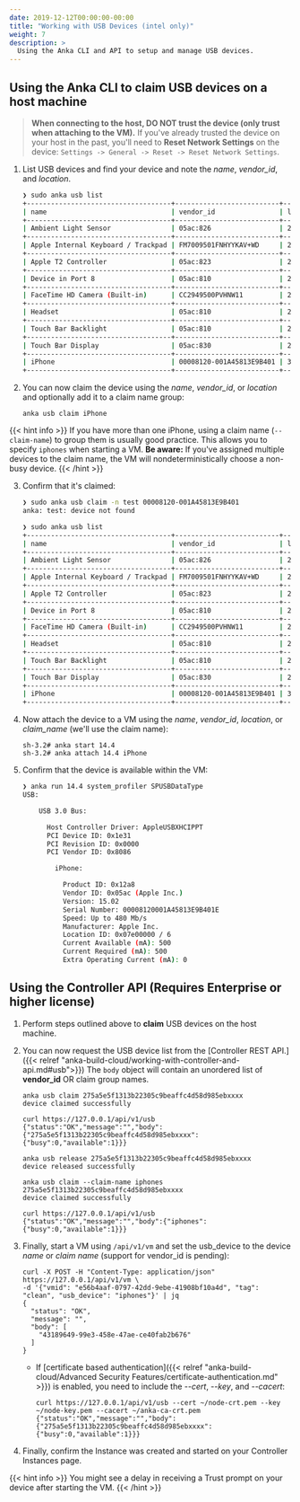 ```yaml
---
date: 2019-12-12T00:00:00-00:00
title: "Working with USB Devices (intel only)"
weight: 7
description: >
  Using the Anka CLI and API to setup and manage USB devices.
---
```


## Using the Anka CLI to claim USB devices on a host machine

> **When connecting to the host, DO NOT trust the device (only trust when attaching to the VM).**
> If you've already trusted the device on your host in the past, you'll need to **Reset Network Settings** on the device: `Settings -> General -> Reset -> Reset Network Settings`.

1. List USB devices and find your device and note the _name_, _vendor_id_, and _location_.

    ```bash
    ❯ sudo anka usb list
    +------------------------------------+--------------------------+------------+---------+------------+
    | name                               | vendor_id                | location   | is_busy | claim_name |
    +------------------------------------+--------------------------+------------+---------+------------+
    | Ambient Light Sensor               | 05ac:826                 | 2150629376 | No      |            |
    +------------------------------------+--------------------------+------------+---------+------------+
    | Apple Internal Keyboard / Trackpad | FM7009501FNHYYKAV+WD     | 2152726528 | No      |            |
    +------------------------------------+--------------------------+------------+---------+------------+
    | Apple T2 Controller                | 05ac:823                 | 2148532224 | No      |            |
    +------------------------------------+--------------------------+------------+---------+------------+
    | Device in Port 8                   | 05ac:810                 | 2155872256 | No      |            |
    +------------------------------------+--------------------------+------------+---------+------------+
    | FaceTime HD Camera (Built-in)      | CC2949500PVHNW11         | 2149580800 | No      |            |
    +------------------------------------+--------------------------+------------+---------+------------+
    | Headset                            | 05ac:810                 | 2151677952 | No      |            |
    +------------------------------------+--------------------------+------------+---------+------------+
    | Touch Bar Backlight                | 05ac:810                 | 2154823680 | No      |            |
    +------------------------------------+--------------------------+------------+---------+------------+
    | Touch Bar Display                  | 05ac:830                 | 2153775104 | No      |            |
    +------------------------------------+--------------------------+------------+---------+------------+
    | iPhone                             | 00008120-001A45813E9B401 | 337641472  | Yes     |            |
    +------------------------------------+--------------------------+------------+---------+------------+
    ```

2. You can now claim the device using the _name_, _vendor_id_, or _location_ and optionally add it to a claim name group:
    ```shell
    anka usb claim iPhone
    ```

{{< hint info >}}
If you have more than one iPhone, using a claim name (`--claim-name`) to group them is usually good practice. This allows you to specify `iphones` when starting a VM. **Be aware:** If you've assigned multiple devices to the claim name, the VM will nondeterministically choose a non-busy device.
{{< /hint >}}
    
3. Confirm that it's claimed:

    ```bash
    ❯ sudo anka usb claim -n test 00008120-001A45813E9B401
    anka: test: device not found

    ❯ sudo anka usb list
    +------------------------------------+--------------------------+------------+---------+--------------+
    | name                               | vendor_id                | location   | is_busy | claim_name   |
    +------------------------------------+--------------------------+------------+---------+--------------+
    | Ambient Light Sensor               | 05ac:826                 | 2150629376 | No      |              |
    +------------------------------------+--------------------------+------------+---------+--------------+
    | Apple Internal Keyboard / Trackpad | FM7009501FNHYYKAV+WD     | 2152726528 | No      |              |
    +------------------------------------+--------------------------+------------+---------+--------------+
    | Apple T2 Controller                | 05ac:823                 | 2148532224 | No      |              |
    +------------------------------------+--------------------------+------------+---------+--------------+
    | Device in Port 8                   | 05ac:810                 | 2155872256 | No      |              |
    +------------------------------------+--------------------------+------------+---------+--------------+
    | FaceTime HD Camera (Built-in)      | CC2949500PVHNW11         | 2149580800 | No      |              |
    +------------------------------------+--------------------------+------------+---------+--------------+
    | Headset                            | 05ac:810                 | 2151677952 | No      |              |
    +------------------------------------+--------------------------+------------+---------+--------------+
    | Touch Bar Backlight                | 05ac:810                 | 2154823680 | No      |              |
    +------------------------------------+--------------------------+------------+---------+--------------+
    | Touch Bar Display                  | 05ac:830                 | 2153775104 | No      |              |
    +------------------------------------+--------------------------+------------+---------+--------------+
    | iPhone                             | 00008120-001A45813E9B401 | 337641472  | No      | iPhone       |
    +------------------------------------+--------------------------+------------+---------+--------------+
    ```

4. Now attach the device to a VM using the _name_, _vendor_id_, _location_, or _claim_name_ (we'll use the claim name):
    ```shell
    sh-3.2# anka start 14.4
    sh-3.2# anka attach 14.4 iPhone
    ```

5. Confirm that the device is available within the VM:

    ```bash
    ❯ anka run 14.4 system_profiler SPUSBDataType
    USB:

        USB 3.0 Bus:

          Host Controller Driver: AppleUSBXHCIPPT
          PCI Device ID: 0x1e31
          PCI Revision ID: 0x0000
          PCI Vendor ID: 0x8086

            iPhone:

              Product ID: 0x12a8
              Vendor ID: 0x05ac (Apple Inc.)
              Version: 15.02
              Serial Number: 00008120001A45813E9B401E
              Speed: Up to 480 Mb/s
              Manufacturer: Apple Inc.
              Location ID: 0x07e00000 / 6
              Current Available (mA): 500
              Current Required (mA): 500
              Extra Operating Current (mA): 0
    ```


## Using the Controller API (Requires Enterprise or higher license)

1. Perform steps outlined above to **claim** USB devices on the host machine.

2. You can now request the USB device list from the [Controller REST API.]({{< relref "anka-build-cloud/working-with-controller-and-api.md#usb">}}) The `body` object will contain an unordered list of **vendor_id** OR claim group names.

    ```shell
    anka usb claim 275a5e5f1313b22305c9beaffc4d58d985ebxxxx
    device claimed successfully

    curl https://127.0.0.1/api/v1/usb                                                
    {"status":"OK","message":"","body":{"275a5e5f1313b22305c9beaffc4d58d985ebxxxx":{"busy":0,"available":1}}}

    anka usb release 275a5e5f1313b22305c9beaffc4d58d985ebxxxx
    device released successfully

    anka usb claim --claim-name iphones 275a5e5f1313b22305c9beaffc4d58d985ebxxxx
    device claimed successfully

    curl https://127.0.0.1/api/v1/usb
    {"status":"OK","message":"","body":{"iphones":{"busy":0,"available":1}}}
    ```

3. Finally, start a VM using `/api/v1/vm` and set the usb_device to the device _name_ or _claim name_ (support for vendor_id is pending):

    ```shell
    curl -X POST -H "Content-Type: application/json" https://127.0.0.1/api/v1/vm \
    -d '{"vmid": "e56b4aaf-0797-42dd-9ebe-41908bf10a4d", "tag": "clean", "usb_device": "iphones"}' | jq                                
    {
      "status": "OK",
      "message": "",
      "body": [
        "43189649-99e3-458e-47ae-ce40fab2b676"
      ]
    }
    ```
    - If [certificate based authentication]({{< relref "anka-build-cloud/Advanced Security Features/certificate-authentication.md" >}}) is enabled, you need to include the _--cert_, _--key_, and _--cacert_:

        ```shell
        curl https://127.0.0.1/api/v1/usb --cert ~/node-crt.pem --key ~/node-key.pem --cacert ~/anka-ca-crt.pem
        {"status":"OK","message":"","body":{"275a5e5f1313b22305c9beaffc4d58d985ebxxxx":{"busy":0,"available":1}}}
        ```

4. Finally, confirm the Instance was created and started on your Controller Instances page.

{{< hint info >}}
You might see a delay in receiving a Trust prompt on your device after starting the VM.
{{< /hint >}}